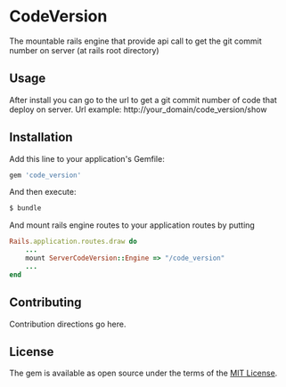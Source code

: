 # CodeVersion
The mountable rails engine that provide api call to get the git commit number on server (at rails root directory)

## Usage
After install you can go to the url to get a git commit number of code that deploy on server.
Url example: http://your_domain/code_version/show 

## Installation
Add this line to your application's Gemfile:

```ruby
gem 'code_version'
```

And then execute:
```bash
$ bundle
```

And mount rails engine routes to your application routes by putting
```ruby
Rails.application.routes.draw do
	...
	mount ServerCodeVersion::Engine => "/code_version"
	...
end
```


## Contributing
Contribution directions go here.

## License
The gem is available as open source under the terms of the [MIT License](http://opensource.org/licenses/MIT).
